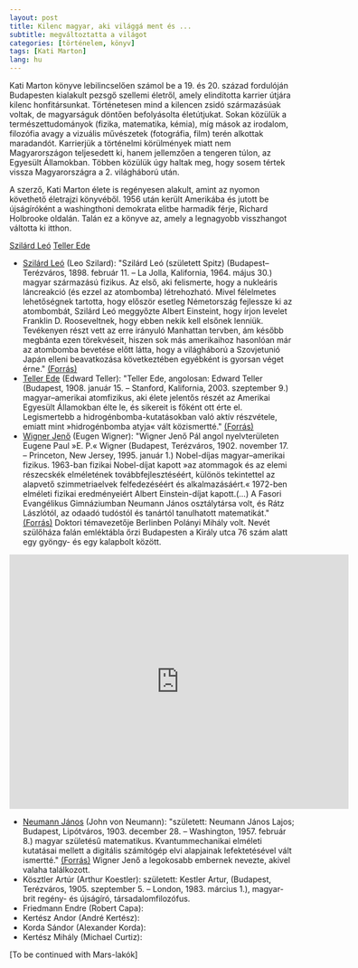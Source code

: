 ```yaml
---
layout: post
title: Kilenc ​magyar, aki világgá ment és ...
subtitle: megváltoztatta a világot
categories: [történelem, könyv]
tags: [Kati Marton]
lang: hu
---
```


Kati Marton könyve lebilincselően számol be a 19. és 20. század fordulóján Budapesten kialakult pezsgő szellemi életről, amely elindította karrier útjára kilenc honfitársunkat. Történetesen mind a kilencen zsidó származásúak voltak, de magyarságuk döntően befolyásolta életútjukat. Sokan közülük a természettudományok (fizika, matematika, kémia), míg mások az irodalom, filozófia avagy a vizuális művészetek (fotográfia, film) terén alkottak maradandót. Karrierjük a történelmi körülmények miatt nem Magyarországon teljesedett ki, hanem jellemzően a tengeren túlon, az Egyesült Államokban. Többen közülük úgy haltak meg, hogy sosem tértek vissza Magyarországra a 2. világháború után. 

A szerző, Kati Marton élete is regényesen alakult, amint az nyomon követhető életrajzi könyvéből. 1956 után került Amerikába és jutott be újságíróként a washingthoni demokrata elitbe harmadik férje, Richard Holbrooke oldalán. Talán ez a könyve az, amely a legnagyobb visszhangot váltotta ki itthon. 

[Szilárd Leó](https://upload.wikimedia.org/wikipedia/commons/thumb/1/1a/Leo_Szilard.jpg/225px-Leo_Szilard.jpg) [Teller Ede](https://upload.wikimedia.org/wikipedia/commons/thumb/e/ef/EdwardTeller1958_fewer_smudges.jpg/200px-EdwardTeller1958_fewer_smudges.jpg)

- [Szilárd Leó](https://upload.wikimedia.org/wikipedia/commons/thumb/1/1a/Leo_Szilard.jpg/225px-Leo_Szilard.jpg) (Leo Szilard): "Szilárd Leó (született Spitz) (Budapest–Terézváros, 1898. február 11. – La Jolla, Kalifornia, 1964. május 30.) magyar származású fizikus. Az első, aki felismerte, hogy a nukleáris láncreakció (és ezzel az atombomba) létrehozható. Mivel félelmetes lehetőségnek tartotta, hogy először esetleg Németország fejlessze ki az atombombát, Szilárd Leó meggyőzte Albert Einsteint, hogy írjon levelet Franklin D. Rooseveltnek, hogy ebben nekik kell elsőnek lenniük. Tevékenyen részt vett az erre irányuló Manhattan tervben, ám később megbánta ezen törekvéseit, hiszen sok más amerikaihoz hasonlóan már az atombomba bevetése előtt látta, hogy a világháború a Szovjetunió Japán elleni beavatkozása következtében egyébként is gyorsan véget érne." [(Forrás)](https://hu.wikipedia.org/wiki/Szil%C3%A1rd_Le%C3%B3)  
- [Teller Ede](https://upload.wikimedia.org/wikipedia/commons/thumb/e/ef/EdwardTeller1958_fewer_smudges.jpg/200px-EdwardTeller1958_fewer_smudges.jpg) (Edward Teller): "Teller Ede, angolosan: Edward Teller (Budapest, 1908. január 15. – Stanford, Kalifornia, 2003. szeptember 9.) magyar–amerikai atomfizikus, aki élete jelentős részét az Amerikai Egyesült Államokban élte le, és sikereit is főként ott érte el. Legismertebb a hidrogénbomba-kutatásokban való aktív részvétele, emiatt mint &raquo;hidrogénbomba atyja&laquo; vált közismertté." [(Forrás)](https://hu.wikipedia.org/wiki/Teller_Ede)
- [Wigner Jenő](https://upload.wikimedia.org/wikipedia/commons/thumb/e/ef/Wigner.jpg/180px-Wigner.jpg) (Eugen Wigner): "Wigner Jenő Pál angol nyelvterületen Eugene Paul &raquo;E. P.&laquo; Wigner (Budapest, Terézváros, 1902. november 17. – Princeton, New Jersey, 1995. január 1.) Nobel-díjas magyar–amerikai fizikus. 1963-ban fizikai Nobel-díjat kapott &raquo;az atommagok és az elemi részecskék elméletének továbbfejlesztéséért, különös tekintettel az alapvető szimmetriaelvek felfedezéséért és alkalmazásáért.&laquo; 1972-ben elméleti fizikai eredményeiért Albert Einstein-díjat kapott.(...) A Fasori Evangélikus Gimnáziumban Neumann János osztálytársa volt, és Rátz Lászlótól, az odaadó tudóstól és tanártól tanulhatott matematikát." [(Forrás)](https://hu.wikipedia.org/wiki/Wigner_Jen%C5%91) Doktori témavezetője Berlinben Polányi Mihály volt. Nevét szülőháza falán emléktábla őrzi Budapesten a Király utca 76 szám alatt egy gyöngy- és egy kalapbolt között.
<iframe class="center-block" src="https://www.google.com/maps/embed?pb=!4v1566829820792!6m8!1m7!1sKLS3zcsywYX1p7N0iZrOeg!2m2!1d47.5041164355684!2d19.06699968017394!3f320.97189369867186!4f-2.3495126696575284!5f1.7701773502866316" width="600" height="450" frameborder="0" style="border:0;" allowfullscreen=""></iframe>

- [Neumann János](https://upload.wikimedia.org/wikipedia/commons/thumb/d/d6/JohnvonNeumann-LosAlamos.jpg/250px-JohnvonNeumann-LosAlamos.jpg) (John von Neumann): "született: Neumann János Lajos; Budapest, Lipótváros, 1903. december 28. – Washington, 1957. február 8.) magyar születésű matematikus. Kvantummechanikai elméleti kutatásai mellett a digitális számítógép elvi alapjainak lefektetésével vált ismertté." [(Forrás)](https://hu.wikipedia.org/wiki/Neumann_J%C3%A1nos) Wigner Jenő a legokosabb embernek nevezte, akivel valaha találkozott.  
- Kösztler Artúr (Arthur Koestler): született: Kestler Artur, (Budapest, Terézváros, 1905. szeptember 5. – London, 1983. március 1.), magyar-brit regény- és újságíró, társadalomfilozófus.
- Friedmann Endre (Robert Capa): 
- Kertész Andor (André Kertész): 
- Korda Sándor (Alexander Korda): 
- Kertész Mihály (Michael Curtiz):

[To be continued with Mars-lakók]